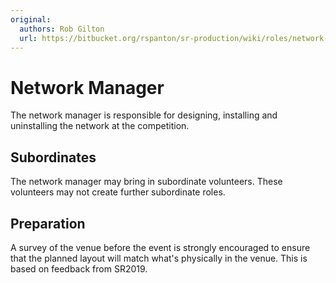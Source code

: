 ```yaml
---
original:
  authors: Rob Gilton
  url: https://bitbucket.org/rspanton/sr-production/wiki/roles/network-manager
---
```

# Network Manager

The network manager is responsible for designing, installing and
uninstalling the network at the competition.

## Subordinates

The network manager may bring in subordinate volunteers.  These
volunteers may not create further subordinate roles.

## Preparation

A survey of the venue before the event is strongly encouraged to ensure that the
planned layout will match what's physically in the venue. This is based on
feedback from SR2019.
